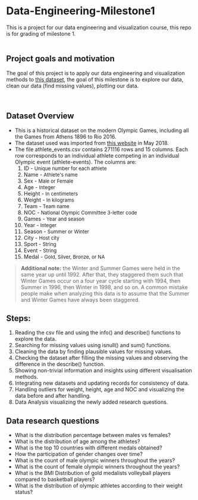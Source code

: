 # Data-Engineering-Milestone1
This is a project for our data engineering and visualization course, this repo is for grading of milestone 1.  
&nbsp;
## Project goals and motivation
The goal of this project is to apply our data engineering and visualization methods to [this dataset](https://www.kaggle.com/heesoo37/120-years-of-olympic-history-athletes-and-results?select=athlete_events.csv), the goal of this milestone is to explore our data, clean our data (find missing values), plotting our data.



&nbsp;
## Dataset Overview
- This is a historical dataset on the modern Olympic Games, including all the Games from Athens 1896 to Rio 2016.
- The dataset used was imported from [this website](www.sports-reference.com) in May 2018.
- The file athlete_events.csv contains 271116 rows and 15 columns. Each row corresponds to an individual athlete competing in an individual Olympic event (athlete-events). The columns are:
    1. ID -  <font size="2"> Unique number for each athlete</font>
    2. Name - <font size="2"> Athlete's name</font>
    3. Sex - <font size="2"> Male or Female</font>
    4. Age - <font size="2"> Integer</font>
    5. Height - <font size="2"> In centimeters</font>
    6. Weight - <font size="2"> In kilograms</font>
    7. Team - <font size="2"> Team name</font>
    8. NOC - <font size="2"> National Olympic Committee 3-letter code</font>
    9. Games - <font size="2"> Year and season</font>
    10. Year - <font size="2"> Integer</font>
    11. Season - <font size="2">Summer or Winter</font>
    12. City - <font size="2"> Host city</font>
    13. Sport - <font size="2"> String</font>
    14. Event - <font size="2"> String</font>
    15. Medal - <font size="2"> Gold, Silver, Bronze, or NA</font>
> **Additional note:**  the Winter and Summer Games were held in the same year up until 1992. After that, they staggered them such that Winter Games occur on a four year cycle starting with 1994, then Summer in 1996, then Winter in 1998, and so on. A common mistake people make when analyzing this data is to assume that the Summer and Winter Games have always been staggered.
## Steps:
1. Reading the csv file and using the info() and describe() functions to explore the data.
2. Searching for missing values using isnull() and sum() functions.
3. Cleaning the data by finding plausible values for missing values.
4. Checking the dataset after filling the missing values and observing the difference in the describe() function.
5. Showing non-trivial information and insights using different visualisation methods. 
7. Integrating new datasets and updating records for consistency of data.
6. Handling outliers for weight, height, age and NOC and visualizing the data before and after handling.
7. Data Analysis visualizing the newly added research questions.

## Data research questions
- What is the distribution percentage between males vs females? 
- What is the distribution of age among the athletes?
- What is the top 10 countries with different medals obtained?
- How the participation of gender changes over time?
- What is the count of male olympic winners throughout the years?
- What is the count of female olympic winners throughout the years?
- What is the BMI Distribution of gold medalists volleyball players compared to basketball players? 
- What is the distribution of olympic athletes according to their weight status?